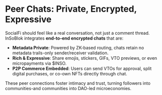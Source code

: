 # Peer Chats: Private, Encrypted, Expressive

SocialFi should feel like a real conversation, not just a comment thread. InSoBlok integrates **end-to-end encrypted chats** that are:

* **Metadata Private**: Powered by ZK-based routing, chats retain no metadata trails-only sender/receiver validation.
* **Rich & Expressive**: Share emojis, stickers, GIFs, VTO previews, or even micropayments via $INSO.
* **P2P Commerce Embedded**: Users can send VTOs for approval, split digital purchases, or co-own NFTs directly through chat.

These peer connections foster intimacy and trust, turning followers into communities-and communities into DAO-led microeconomies.
